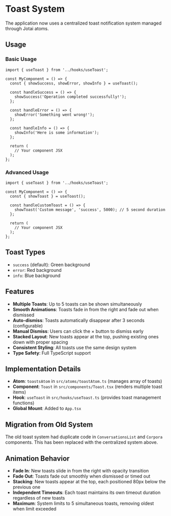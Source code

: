 # Toast System

The application now uses a centralized toast notification system managed through Jotai atoms.

## Usage

### Basic Usage

```tsx
import { useToast } from '../hooks/useToast';

const MyComponent = () => {
  const { showSuccess, showError, showInfo } = useToast();

  const handleSuccess = () => {
    showSuccess('Operation completed successfully!');
  };

  const handleError = () => {
    showError('Something went wrong!');
  };

  const handleInfo = () => {
    showInfo('Here is some information');
  };

  return (
    // Your component JSX
  );
};
```

### Advanced Usage

```tsx
import { useToast } from '../hooks/useToast';

const MyComponent = () => {
  const { showToast } = useToast();

  const handleCustomToast = () => {
    showToast('Custom message', 'success', 5000); // 5 second duration
  };

  return (
    // Your component JSX
  );
};
```

## Toast Types

- `success` (default): Green background
- `error`: Red background  
- `info`: Blue background

## Features

- **Multiple Toasts**: Up to 5 toasts can be shown simultaneously
- **Smooth Animations**: Toasts fade in from the right and fade out when dismissed
- **Auto-dismiss**: Toasts automatically disappear after 3 seconds (configurable)
- **Manual Dismiss**: Users can click the × button to dismiss early
- **Stacked Layout**: New toasts appear at the top, pushing existing ones down with proper spacing
- **Consistent Styling**: All toasts use the same design system
- **Type Safety**: Full TypeScript support

## Implementation Details

- **Atom**: `toastsAtom` in `src/atoms/toastAtom.ts` (manages array of toasts)
- **Component**: `Toast` in `src/components/Toast.tsx` (renders multiple toast items)
- **Hook**: `useToast` in `src/hooks/useToast.ts` (provides toast management functions)
- **Global Mount**: Added to `App.tsx`

## Migration from Old System

The old toast system had duplicate code in `ConversationsList` and `Corpora` components. This has been replaced with the centralized system above.

## Animation Behavior

- **Fade In**: New toasts slide in from the right with opacity transition
- **Fade Out**: Toasts fade out smoothly when dismissed or timed out
- **Stacking**: New toasts appear at the top, each positioned 80px below the previous one
- **Independent Timeouts**: Each toast maintains its own timeout duration regardless of new toasts
- **Maximum**: System limits to 5 simultaneous toasts, removing oldest when limit exceeded 